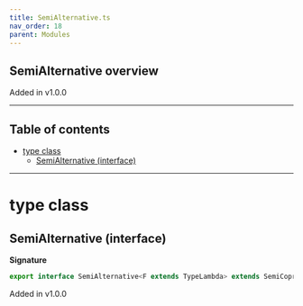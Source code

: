 ```yaml
---
title: SemiAlternative.ts
nav_order: 18
parent: Modules
---
```


## SemiAlternative overview

Added in v1.0.0

---

<h2 class="text-delta">Table of contents</h2>

- [type class](#type-class)
  - [SemiAlternative (interface)](#semialternative-interface)

---

# type class

## SemiAlternative (interface)

**Signature**

```ts
export interface SemiAlternative<F extends TypeLambda> extends SemiCoproduct<F>, Covariant<F> {}
```

Added in v1.0.0
